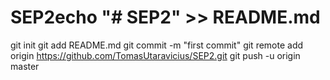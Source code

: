 # SEP2echo "# SEP2" >> README.md
git init
git add README.md
git commit -m "first commit"
git remote add origin https://github.com/TomasUtaravicius/SEP2.git
git push -u origin master
